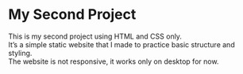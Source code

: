 # My Second Project
This is my second project using HTML and CSS only.  
It’s a simple static website that I made to practice basic structure and styling.  
The website is not responsive, it works only on desktop for now.

